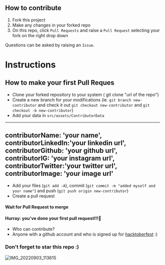 ## How to contribute

1. Fork this project
2. Make any changes in your forked repo 
3. On this repo, click `Pull Requests` and raise a `Pull Request` selecting your fork on the right drop down

Questions can be asked by raising an `Issue`.

# Instructions

## How to make your first Pull Reques

- Clone your forked repository to your system ( git clone "url of the repo")		
- Create a new branch for your modifications (ie. `git branch new-contributor` and check it out `git checkout new-contributor` and `git checkout -b new-contributor`)		
- Add your data in `src/assets/ContributorData`		
---		
contributorName: 'your name',
contributorLinkedIn:'your linkedin url',
contributorGithub: 'your github url',
contributorIG: 'your instagram url',
contributorTwitter:'your twitter url',
contributorImage: 'your image url'
---		
- Add your files (`git add -A`), commit (`git commit -m "added myself and your name"`) and push (`git push origin new-contributor`)		
- Create a pull request		

 #### Wait for Pull Request to merge	

 #### Hurray: you've done your first pull request!!!🎉


- Who can contribute?
- Anyone with a github account and who is signed up for
 [hacktoberfest](https://hacktoberfest.digitalocean.com/) :)



 ### Don't forget to star this repo :) 
 ![IMG_20220903_113615](https://user-images.githubusercontent.com/106173137/195832526-1c03a128-73d8-4848-846f-e2f681ae53bd.jpg)





